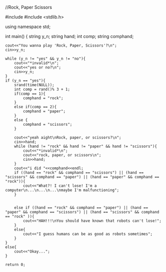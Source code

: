 //Rock, Paper Scissors

#include <iostream>
#include <stdlib.h>

using namespace std;

int main()
{
    string y_n;
    string hand;
    int comp;
    string comphand;
    
    cout<<"You wanna play 'Rock, Paper, Scissors'?\n";
    cin>>y_n;
    
    while (y_n != "yes" && y_n != "no"){
        cout<<"*invalid*\n";
        cout<<"yes or no?\n";
        cin>>y_n;
    }
    if (y_n == "yes"){
        srand(time(NULL));
        int comp = rand()% 3 + 1;
        if(comp == 1){
            comphand = "rock";
        }
        else if(comp == 2){
            comphand = "paper";
        }
        else {
            comphand = "scissors";
        }
        
        cout<<"yeah aight\nRock, paper, or scissors?\n";
        cin>>hand;
        while (hand != "rock" && hand != "paper" && hand != "scissors"){
            cout<<"*invalid*\n";
            cout<<"rock, paper, or scissors\n";
            cin>>hand;
        }
        cout<<"i did "<<comphand<<endl;
        if ((hand == "rock" && comphand == "scissors") || (hand == "scissors" && comphand == "paper") || (hand == "paper" && comphand == "rock")){
            cout<<"What?! I can't lose! I'm a computer\n...\n...\n...\nmaybe I'm malfunctioning";
        }


        else if ((hand == "rock" && comphand == "paper") || (hand == "paper" && comphand == "scissors") || (hand == "scissors" && comphand == "rock" )){
            cout<<"HAH!!!\nYou should have known that robots can't lose!";
        }
        else{
            cout<<"I guess humans can be as good as robots sometimes";
        }
    }
    else{
        cout<<"Okay...";
    }

    return 0;
